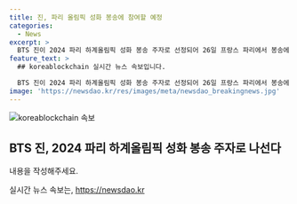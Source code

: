```yaml
---
title: 진, 파리 올림픽 성화 봉송에 참여할 예정
categories:
  - News
excerpt: >
  BTS 진이 2024 파리 하계올림픽 성화 봉송 주자로 선정되어 26일 프랑스 파리에서 봉송에 참여할 예정이다. 성화는 그리스에서 출발하여 프랑스로 이동 중이며, 세계적으로 유명한 BTS 멤버로서 스스로를 사랑하자는 메시지와 평화 등의 가치를 강조해왔기에 주목받고 있다. 진은 음악활동을 통해 이러한 가치를 전파하고, 이번 봉송에는 세계 각국의 유명인뿐만 아니라 니스 테러 생존자 등 다양한 주자들이 참여한다.
feature_text: >
  ## koreablockchain 실시간 뉴스 속보입니다.

  BTS 진이 2024 파리 하계올림픽 성화 봉송 주자로 선정되어 26일 프랑스 파리에서 봉송에 참여할 예정이다. 성화는 그리스에서 출발하여 프랑스로 이동 중이며, 세계적으로 유명한 BTS 멤버로서 스스로를 사랑하자는 메시지와 평화 등의 가치를 강조해왔기에 주목받고 있다. 진은 음악활동을 통해 이러한 가치를 전파하고, 이번 봉송에는 세계 각국의 유명인뿐만 아니라 니스 테러 생존자 등 다양한 주자들이 참여한다.
image: 'https://newsdao.kr/res/images/meta/newsdao_breakingnews.jpg'
---
```


<p><img src="https://newsdao.kr/res/images/meta/newsdao_breakingnews.jpg" alt="koreablockchain 속보" /></p>

<h2 data-ke-size="size26">BTS 진, 2024 파리 하계올림픽 성화 봉송 주자로 나선다</h2>

<p>내용을 작성해주세요.</p>
실시간 뉴스 속보는, <a href="https://newsdao.kr" rel="dofollow">https://newsdao.kr</a>


